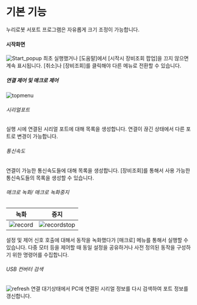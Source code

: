 # 기본 기능
누리로봇 서포트 프로그램은 자유롭게 크기 조정이 가능합니다.

#### 시작화면
![Start_popup](./Images/00_Startup.png)
최초 실행했거나 [도움말]에서 [시작시 장비조회 팝업]을 끄지 않으면 계속 표시됩니다.
[취소]나 [장비조회]를 클릭해야 다른 메뉴로 전환할 수 있습니다. 

##### 연결 제어 및 매크로 제어
![topmenu](./Images/09_Top.png)

###### 시리얼포트
실행 시에 연결된 시리얼 포트에 대해 목록을 생성합니다. 연결이 끊긴 상태에서 다른 포트로 변경이 가능합니다.

###### 통신속도
연결이 가능한 통신속도들에 대해 목록을 생성합니다. [장비조회]를 통해서 사용 가능한 통신속도들의 목록을 생성할 수 있습니다.

###### 매크로 녹화/ 매크로 녹화중지

| 녹화 |중지  |
| --- | --- |
|  ![record](./Images/10_Record.png)| ![recordstop](./Images/11_RecordStop.png) |

설정 및 제어 신호 호출에 대해서 동작을 녹화했다가 [매크로] 메뉴를 통해서 실행할 수 있습니다.
다중 모터 등을 제어할 때 동일 설정을 공유하거나 사전 정의된 동작을 구성하기 위한 명령어를 수집합니다.

###### USB 컨버터 검색
![refresh](./Images/43_usbrefresh.png)
연결 대기상태에서 PC에 연결된 시리얼 정보를 다시 검색하여 포트 정보를 갱신합니다.
